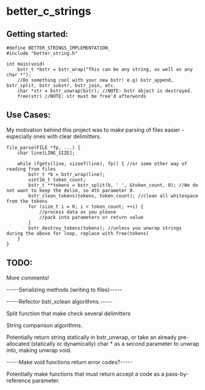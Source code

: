 # better_c_strings
## Getting started:
```
#define BETTER_STRINGS_IMPLEMENTATION_
#include "better_string.h"

int main(void)
    bstr_t *bstr = bstr_wrap("This can be any string, as well as any char *");
    //Do something cool with your new bstr! e.g) bstr_append, bstr_split, bstr_substr, bstr_join, etc.
    char *str = bstr_unwrap(bstr); //NOTE: bstr object is destroyed.
    free(str) //NOTE: str must be free'd afterwords
```

## Use Cases:
My motivation behind this project was to make parsing of files easier - especially ones with clear delimitters.

```
file_parse(FILE *fp, ...) {
    char line[LINE_SIZE];

    while (fgets(line, sizeof(line), fp)) { //or some other way of reading from files
        bstr_t *b = bstr_wrap(line);
        uint16_t token_count;
        bstr_t **tokens = bstr_split(b, ' ', &token_count, 0); //We do not want to keep the delim, so 4th parameter 0.
        bstr_clean_tokens(tokens, token_count); //clean all whitespace from the tokens
        for (size_t i = 0; i < token_count; ++i) {
            //process data as you please
            //pack into parameters or return value
        }
        bstr_destroy_tokens(tokens); //unless you unwrap strings during the above for loop, replace with free(tokens)
    }
}
```

## TODO:
More comments!

-----Serializing methods (writing to files)-----

-----Refector bstr_xclean algorithms.-----

Split function that make check several delimitters

String comparison algorithms.

Potentially return string statically in bstr_unwrap, or take an already pre-allocated (statically or dynamically) char * as a second parameter to unwrap into, making unwrap void.

-----Make void functions return error codes?-----

Potentially make functions that must return accept a code as a pass-by-reference parameter.
